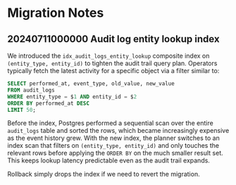 # Migration Notes

## 20240711000000 Audit log entity lookup index

We introduced the `idx_audit_logs_entity_lookup` composite index on `(entity_type, entity_id)`
to tighten the audit trail query plan. Operators typically fetch the latest
activity for a specific object via a filter similar to:

```sql
SELECT performed_at, event_type, old_value, new_value
FROM audit_logs
WHERE entity_type = $1 AND entity_id = $2
ORDER BY performed_at DESC
LIMIT 50;
```

Before the index, Postgres performed a sequential scan over the entire `audit_logs`
table and sorted the rows, which became increasingly expensive as the event
history grew. With the new index, the planner switches to an index scan that
filters on `(entity_type, entity_id)` and only touches the relevant rows before
applying the `ORDER BY` on the much smaller result set. This keeps lookup latency
predictable even as the audit trail expands.

Rollback simply drops the index if we need to revert the migration.
